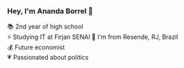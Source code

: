 ### Hey, I'm Ananda Borrel 👋

📚 2nd year of high school  
⚡ Studying IT at Firjan SENAI
📍  I'm from Resende, RJ, Brazil  
💰 Future economist  
💗 Passionated about politics  

